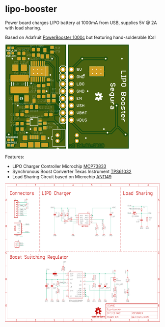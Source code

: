 # lipo-booster

Power board charges LIPO battery at 1000mA from USB, supplies 5V @ 2A with load sharing.

Based on Adafruit [PowerBooster 1000c](https://www.adafruit.com/product/2465) but featuring hand-solderable ICs!

<div>
<img src="https://raw.githubusercontent.com/albertsegura/lipo-booster/master/resources/lipo-booster_front.png" alt="lipo-booster_front" width="200"/>
<img src="https://raw.githubusercontent.com/albertsegura/lipo-booster/master/resources/lipo-booster_back.png" alt="lipo-booster_back" width="200"/>
</div>

Features:
* LIPO Charger Controller Microchip [MCP73833](http://ww1.microchip.com/downloads/en/DeviceDoc/22005b.pdf)
* Synchronous Boost Converter Texas Instrument [TPS61032](http://www.ti.com/lit/ds/symlink/tps61032.pdf)
* Load Sharing Circuit based on Microchip [AN1149](http://ww1.microchip.com/downloads/en/appnotes/01149c.pdf)


<img src="https://raw.githubusercontent.com/albertsegura/lipo-booster/master/resources/lipo-booster_sch.png" alt="lipo-booster_sch" height="450"/>
